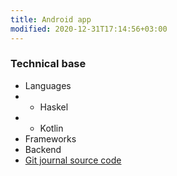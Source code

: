 ```yaml
---
title: Android app
modified: 2020-12-31T17:14:56+03:00
---
```


### Technical base
* Languages
* * Haskel
* * Kotlin
* Frameworks
* Backend
* [Git journal source code](https://github.com/GitJournal/GitJournal)